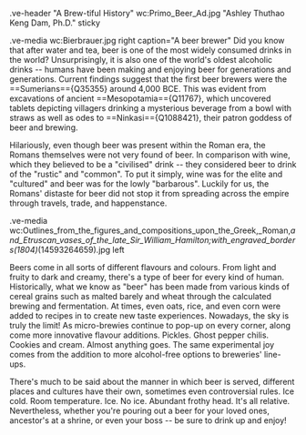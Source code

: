 .ve-header "A Brew-tiful History" wc:Primo_Beer_Ad.jpg "Ashley Thuthao Keng Dam, Ph.D." sticky



.ve-media wc:Bierbrauer.jpg right caption="A beer brewer"
Did you know that after water and tea, beer is one of the most widely consumed drinks in the world?
Unsurprisingly, it is also one of the world's oldest alcoholic drinks -- humans have been making and enjoying beer for generations and generations. Current findings suggest that the first beer brewers were the ==Sumerians=={Q35355} around 4,000 BCE. This was evident from excavations of ancient ==Mesopotamia=={Q11767}, which uncovered tablets depicting villagers drinking a mysterious beverage from a bowl with straws as well as odes to ==Ninkasi=={Q1088421}, their patron goddess of beer and brewing.

Hilariously, even though beer was present within the Roman era, the Romans themselves were not very found of beer. In comparison with wine, which they believed to be a "civilised" drink -- they considered beer to drink of the "rustic" and "common". To put it simply, wine was for the elite and "cultured" and beer was for the lowly "barbarous". Luckily for us, the Romans' distaste for beer did not stop it from spreading across the empire through travels, trade, and happenstance. 


.ve-media wc:Outlines_from_the_figures_and_compositions_upon_the_Greek,_Roman,_and_Etruscan_vases_of_the_late_Sir_William_Hamilton;_with_engraved_borders_(1804)_(14593264659).jpg  left

Beers come in all sorts of different flavours and colours. From light and fruity to dark and creamy, there's a type of beer for every kind of human. Historically, what we know as "beer" has been made from various kinds of cereal grains such as malted barely and wheat through the calculated brewing and fermentation. At times, even oats, rice, and even corn were added to recipes in to create new taste experiences. Nowadays, the sky is truly the limit! As micro-brewies continue to pop-up on every corner, along come more innovative flavour additions. Pickles. Ghost pepper chilis. Cookies and cream. Almost anything goes. The same experimental joy comes from the addition to more alcohol-free options to breweries' line-ups. 

There's much to be said about the manner in which beer is served, different places and cultures have their own, sometimes even controversial rules. Ice cold. Room temperature. Ice. No ice. Abundant frothy head. It's all relative. 
Nevertheless, whether you're pouring out a beer for your loved ones, ancestor's at a shrine, or even your boss -- be sure to drink up and enjoy!
